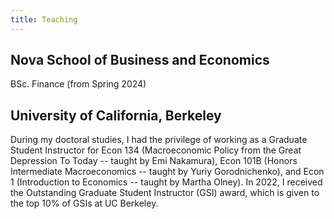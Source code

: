 ```yaml
---
title: Teaching
---
```


## Nova School of Business and Economics
BSc. Finance (from Spring 2024)

## University of California, Berkeley
During my doctoral studies, I had the privilege of working as a Graduate Student Instructor for Econ 134 (Macroeconomic Policy from the Great Depression To Today -- taught by Emi Nakamura), Econ 101B (Honors Intermediate Macroeconomics -- taught by Yuriy Gorodnichenko), and Econ 1 (Introduction to Economics -- taught by Martha Olney). In 2022, I received the Outstanding Graduate Student Instructor (GSI) award, which is given to the top 10% of GSIs at UC Berkeley.

